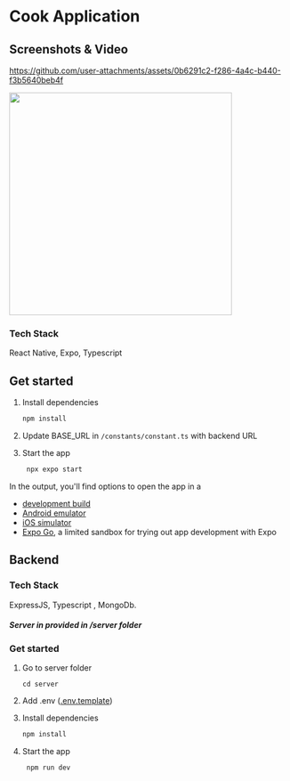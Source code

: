 


# Cook Application

## Screenshots & Video
https://github.com/user-attachments/assets/0b6291c2-f286-4a4c-b440-f3b5640beb4f

<img src="https://github.com/user-attachments/assets/4b5adf0f-6bf2-4649-bd28-250e9a4bf100" width="400">


### Tech Stack
React Native, Expo, Typescript

## Get started

1. Install dependencies

   ```bash
   npm install
   ```

2. Update BASE_URL in `/constants/constant.ts` with backend URL
3. Start the app

   ```bash
    npx expo start
   ```

In the output, you'll find options to open the app in a
- [development build](https://docs.expo.dev/develop/development-builds/introduction/)
- [Android emulator](https://docs.expo.dev/workflow/android-studio-emulator/)
- [iOS simulator](https://docs.expo.dev/workflow/ios-simulator/)
- [Expo Go](https://expo.dev/go), a limited sandbox for trying out app development with Expo

## Backend
### Tech Stack
ExpressJS, Typescript , MongoDb.

##### Server in provided in /server folder
### Get started

1.  Go to server folder
       ```
       cd server
       ```
3. Add .env ([.env.template](https://github.com/himanshu8443/Cooking-Management-app/blob/main/server/.env.template ".env.template"))
4. Install dependencies

   ```bash
   npm install
   ```

5. Start the app

   ```bash
    npm run dev
   ```

